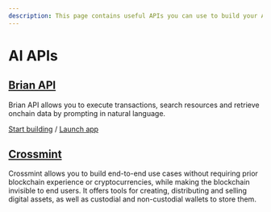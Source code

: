 ```yaml
---
description: This page contains useful APIs you can use to build your AI Agents
---
```


# AI APIs

## [Brian API](https://www.brianknows.org/)

Brian API allows you to execute transactions, search resources and retrieve onchain data by prompting in natural language.

[Start building](https://docs.brianknows.org/) / [Launch app](https://www.brianknows.org/app)

## [Crossmint](https://www.crossmint.com/)

Crossmint allows you to build end-to-end use cases without requiring prior blockchain experience or cryptocurrencies, while making the blockchain invisible to end users. It offers tools for creating, distributing and selling digital assets, as well as custodial and non-custodial wallets to store them.

